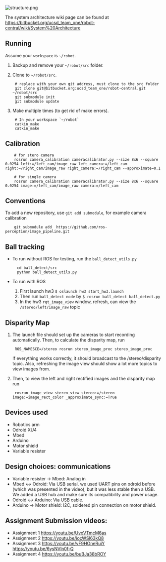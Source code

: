 ![structure.png](https://bitbucket.org/repo/g6j85L/images/62233650-structure.png)

The system architecture wiki page can be found at https://bitbucket.org/ucsd_team_one/robot-central/wiki/System%20Architecture


## Running
Assume your `workspace` is `~/robot`.

1. Backup and remove your `~/robot/src` folder.
2. Clone to `~/robot/src`.

        # replace with your own git address, must clone to the src folder
        git clone git@bitbucket.org:ucsd_team_one/robot-central.git ~/robot/src
        git submodule init
        git submodule update

3. Make multiple times (to get rid of make errors).

        # In your workspace `~/robot`
        catkin_make
        catkin_make

## Calibration

        # for stero camera
        rosrun camera_calibration cameracalibrator.py --size 8x6 --square 0.0254 left:=/left_cam/image_raw left_camera:=/left_cam right:=/right_cam/image_raw right_camera:=/right_cam --approximate=0.1

        # for single camera
        rosrun camera_calibration cameracalibrator.py --size 8x6 --square 0.0254 image:=/left_cam/image_raw camera:=/left_cam

## Conventions
To add a new repository, use `git add submodule`, for example camera calibration

        git submodule add  https://github.com/ros-perception/image_pipeline.git

## Ball tracking
* To run without ROS for testing, run the `ball_detect_utils.py`

        cd ball_detect/src
        python ball_detect_utils.py

* To run with ROS
    1. First launch hw3 `$ oslaunch hw3 start_hw3.launch`
    2. Then run `ball_detect node` by `$ rosrun ball_detect ball_detect.py`
    3. In the hw3 `rqt_image_view` window, refresh, can view the `/stereo/left/image_raw` topic

## Disparity Map
1. The launch file should set up the cameras to start recording automatically. Then, to calculate the disparity map, run

        ROS_NAMESCE=/stereo rosrun stereo_image_proc stereo_image_proc

    If everything works correctly, it should broadcast to the /stereo/disparity topic. Also, refreshing the image view should show a lot more topics to view images from.

2. Then, to view the left and right rectified images and the disparity map run

        rosrun image_view stereo_view stereo:=/stereo image:=image_rect_color _approximate_sync:=True

## Devices used
* Robotics arm
* Odroid XU4
* Mbed
* Arduino
* Motor shield
* Variable resister

## Design choices: communications
* Variable resister -> Mbed: Analog in
* Mbed <-> Odroid: Via USB serial.  we used UART pins on odroid before (which was presented in the video), but it was less stable then a USB. We added a USB hub and make sure its compatibility and power usage.
* Odroid <-> Arduino: Via USB cable.
* Arduino -> Motor shield: I2C, soldered pin connection on motor shield.

## Assignment Submission videos:
* Assignment 1 https://youtu.be/UvxVTmcM6as
* Assignment 2 https://youtu.be/iocWSl63kQ8
* Assignment 3 https://youtu.be/vF9HOneRujY https://youtu.be/6ysNVln0f-Q
* Assignment 4 https://youtu.be/buBJa38bROY